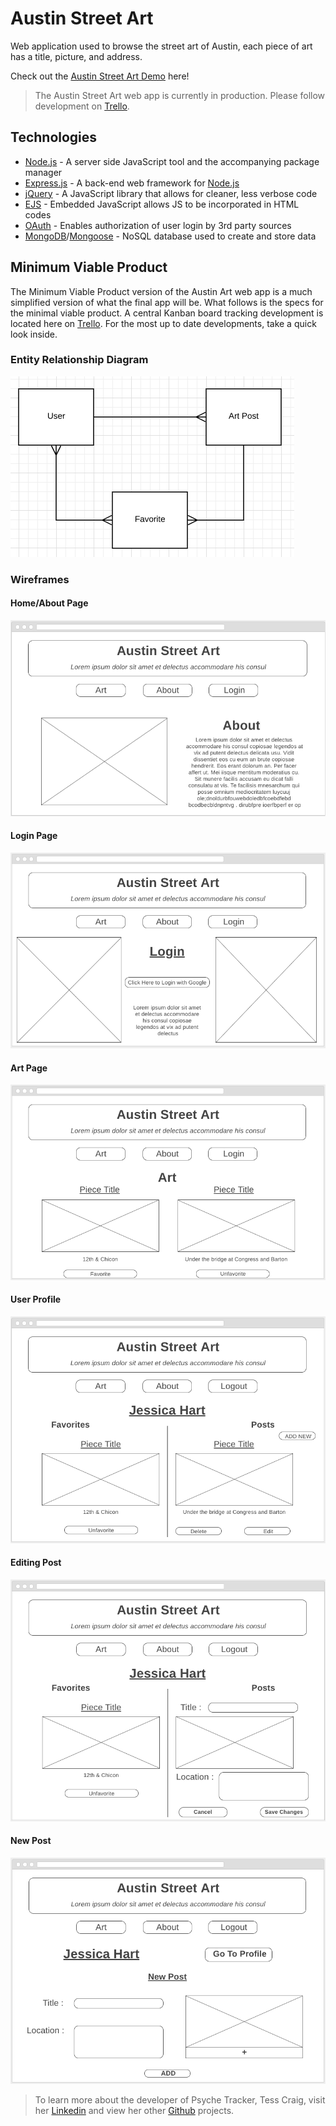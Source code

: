 # Austin Street Art

Web application used to browse the street art of Austin, each piece of art has a title, picture, and address.

Check out the [Austin Street Art Demo](https://austin-street-art.firebaseapp.com/) here!

> The Austin Street Art web app is currently in production. Please follow development on [Trello](https://trello.com/b/ei25yci7/austin-wall-art-project).


## Technologies
- [Node.js](http://nodejs.org) - A server side JavaScript tool and the accompanying package manager
- [Express.js](https://github.com/expressjs/express) - A back-end web framework for [Node.js](http://nodejs.org)
- [jQuery](https://jquery.com/) - A JavaScript library that allows for cleaner, less verbose code
- [EJS](http://ejs.co/) - Embedded JavaScript allows JS to be incorporated in HTML codes
- [OAuth](https://oauth.net/) - Enables authorization of user login by 3rd party sources
- [MongoDB](https://www.mongodb.com/)/[Mongoose](http://mongoosejs.com/) - NoSQL database used to create and store data

## Minimum Viable Product

The Minimum Viable Product version of the Austin Art web app is a much simplified version of what the final app will be. What follows is the specs for the minimal viable product. A central Kanban board tracking development is located here on [Trello](https://trello.com/b/ei25yci7/austin-wall-art). For the most up to date developments, take a quick look inside.


### Entity Relationship Diagram
![Entity Relationship Diagram](./src/static/images/erd.png)

### Wireframes

#### Home/About Page

![Home/About Page](./src/static/images/about.png)


#### Login Page

![Login Page](./src/static/images/login.png)


#### Art Page

![Art Page](./src/static/images/art.png)


#### User Profile

![User Profile Page](./src/static/images/profile.png)


#### Editing Post

![Editing User Post](./src/static/images/edit-post.png)

#### New Post

![New Post](./src/static/images/new-post.png)

> To learn more about the developer of Psyche Tracker, Tess Craig, visit her [Linkedin](https://www.linkedin.com/in/tessashleycraig/) and view her other [Github](https://github.com/TessACraig89) projects.

<!-- ## Downloading Instructions

To run it locally,
1. Clone this repository
1. `npm install`
1. `npm start`
1. Direct the browser to `localhost:3000/` -->
